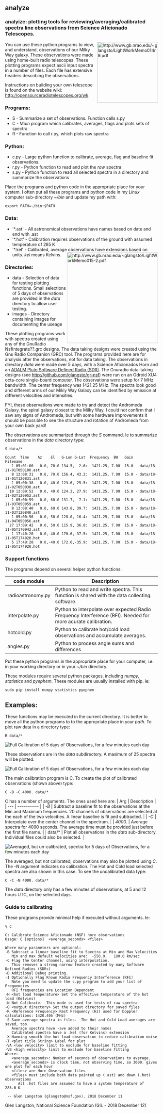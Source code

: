 ## analyze
### analyize: plotting tools for reviewing/averaging/calibrated spectra line observations from Science Aficionado Telescopes.   
<a> <img src="images/NathanielReginaHornObs.png" width=200 alt="http://www.gb.nrao.edu/~glangsto/LightWorkMemo014r9.pdf" align="right"></a>

You can use these python programs to view, and understand, observations of our Milky Way galaxy. These observations were made using home-built radio telescopes. These plotting programs expect ascii input spectra in a number of files.  Each file has 
extensive headers describing the observations.

Instructions on building your own telescope is found on the website wiki:
http://opensourceradiotelescopes.org/wk

### Programs:

* S     - Summarize a set of observations.  Function calls s.py
* C     - _Main_ program which calibrates, averages, flags and plots sets of spectra
* R     - Function to call r.py, which plots raw spectra

### Python:

* c.py  - Large python function to calibrate, average, flag and baseline fit observations.
* r.py  - Python function to read and plot the _raw_ spectra
* s.py  - Python function to read all selected spectra in a directory and summarize the observations

Place the programs and python code in the appropriate place for your system.   I often put all these
programs and python code in my _Linux_ computer sub-directory _~/bin_ and update my path with:
```
export PATH=~/bin:$PATH
```
### Data:

* '*.ast' - All astronomical observations have names based on date and end with .ast
* '*.hot' - Calibration requires observations of the ground with assumed temperature of 285 K
* '*.kel' - Calibrated, average observations have extensions based on units.  _kel_ means Kelvins.
<a href="http://www.opensourceradiotelesopes/wk/"> <img src="images/LW15-Figure1.png" width=300 alt="http://www.gb.nrao.edu/~glangsto/LightWorkMemo015-2.pdf" align="right"></a>

### Directories:
* data      - Selection of data for testing plotting functions.  Small selections of 5 days of observations are provided in the _data_ directory to allow user testing.
* images    - Directory containing images for documenting the useage

These plotting programs work with spectra created using any of the GnuRadio NsfIntegrate??.grc designs.
The data taking designs were created using the Gnu Radio Companion (GRC) tool.   The programs provided here
are for analysis after the observations, not for data taking.
The observations in directory _data_ were made over 5 days, with a Science Aficionados Horn and an 
<a href="https://www.analog.com/en/design-center/evaluation-hardware-and-software/evaluation-boards-kits/adalm-pluto.html#eb-overview"> ADALM Pluto Software Defined Radio (SDR)</a>.   The Gnuradio data-taking designs (see http://github.com/glangsto/gr-nsf)
were run on an Odroid XU4 octa-core single-board computer.   The observations were setup for 7 MHz
bandwidth. The center frequency was 1421.25 MHz.   The spectra look good and different arms of our Mikly Way Galaxy can be identified
by emission at different velocities and intensities.

FYI, these observations were made to try and detect the Andromeda Galaxy, the spiral galaxy closest to the Milky Way.
I could not confirm that I saw any signs of Andromeda, but with some hardware improvements it should be possible
to see the structure and rotation of Andromeda from your own back yard!

The observations are summarized through the _S_ command.  Ie to summarize observations in the _data_ directory type:
```
S data/*

Count  Time    Az    El   G-Lon G-Lat  Frequency  BW   Gain    Filename
   1 05:01:00   0.0, 70.0 134.5, -2.6:  1421.25, 7.00  15.0 - data/18-11-01T050100.ast 
   8 12:08:31   0.0, 70.0 156.4, 43.2:  1421.25, 7.00  15.0 - data/18-11-01T120831.ast 
   1 05:00:38   0.0, 40.0 123.6, 25.5:  1421.25, 7.00  15.0 - data/18-11-02T050038.ast 
  10 12:09:52   0.0, 40.0 124.2, 27.9:  1421.25, 7.00  15.0 - data/18-11-02T120952.ast 
   1 05:00:59   0.0, 60.0 131.7,  7.1:  1421.25, 7.00  15.0 - data/18-11-03T050059.ast 
   8 12:08:40   0.0, 60.0 143.8, 39.7:  1421.25, 7.00  15.0 - data/18-11-03T120840.ast 
   1 05:00:56   0.0, 50.0 128.0, 16.4:  1421.25, 7.00  15.0 - data/18-11-04T050056.ast 
  27 17:09:42   0.0, 50.0 115.9, 36.8:  1421.25, 7.00  15.0 - data/18-11-05T170942.ast 
   1 17:40:20   0.0,-40.0 170.6,-37.5:  1421.25, 7.00  15.0 - data/18-11-05T174020.hot 
   5 17:49:20   0.0,-40.0 172.6,-35.9:  1421.25, 7.00  15.0 - data/18-11-05T174920.hot 
```
### Support functions

The programs depend on several helper python functions:
    
| code module |               Description    |
| ------------| --------- |
| radioastronomy.py | Python to read and write spectra.  This function is shared with the data collecting software.  |
| interpolate.py    | Python to interpolate over expected Radio Frequency Interference (RFI).  Needed for more acurate calibration. |
| hotcold.py	    | Python to calibrate hot/cold load observations and accumulate averages. |
| angles.py	        | Python to process angle sums and differences |

Put these python programs in the appropriate place for your computer, i.e. in your working directory or in your _~/bin_ directory.

These modules require several python packages, including _numpy_, _statistics_ and _pyephem_. These modules are usually installed with pip.  ie:
```
sudo pip install numpy statistics pyephem
```

## Examples:

These functions may be executed in the current directory. It is better to move all the python programs to  to the appropriate place in your _path_. To plot raw data in a directory type:
```
R data/*
```
![Full Calibration of 5 days of Observations, for a few minutes each day](/images/R-spectra.png)

These observations are in the _data_ subdirectory. A maximum of 25 spectra will be plotted.

![Full Calibration of 5 days of Observations, for a few minutes each day](/images/C-Cal-Baseline.png)

The main calibration program is C.
To create the plot of calibrated observations (shown above) type:
```
C -B -C 4000. data/*
```
C has a number of arguments.  The ones used here are:
| Arg | Description |
| --- | ----------- |
| -_B_ | Subtract a baseline fit to the observations at the Min and Maximum frequencies.  20 channels of observations are selected at the each of the two velocities.   A linear baseline is fit and subtracted. |
| _-C_     | Interpolate over the center channel in the spectrum. |
| _4000._  | Average spectra for 4000 seconds. The average time must be provided just before the first file name. |
| data/\*  | Plot all observations in the _data_ sub-directory.  Individual files could also be selected. |

![Averaged, but un-calibrated, spectra for 5 days of Observations, for a few minutes each day](/images/C-Raw.png)

The averaged, but not calibrated, observations may also be plotted using _C_.  The _-N_ argument indicates no
calibration.   The Hot and Cold load selected spectra are also shown in this case.   To see the uncalibrated data type:

```
C -C -N 4000. data/*
```

The _data_ directory only has a few minutes of observations, at 5 and 12 hours UTC,
on the selected days.

### Guide to calibrating

These programs provide minimal help if executed without arguments.  Ie:

```
% C

C: Calibrate Science Aficionado (NSF) horn observations
Usage: C [options]  <average_seconds> <files>

Where many parameters are optional:
-B Subtract a linear baseline fit to Spectra at Min and Max Velocities
   Min and max default velocities are:  -550.0,   180.0 km/sec
-C Flag the Center channel, using interpolation.
   This removes a strong narrow feature created by many Software Defined Radios (SDRs)
-D Additional Debug printing.
-I Optionally Flag Known Radio Frequency Interference (RFI)
   Note you need to update the c.py program to add your list of Frequencies
   RFI frequencies are Location Dependent
-H <hot load Temperature> Set the effective temperature of the hot load (Kelvins)
-N Not Calibrate.  This mode is used for tests of raw spectra
-O <output directory> Set the output directory for saved files
-R <Reference Frequency> Rest Frequency (Hz) used for Doppler calculations: 1420.406 (MHz)
-S Save average spectra in files.  The Hot and Cold Load averages are saved, too.
   Average spectra have -ave added to their names
   Calibrated spectra have a .kel (for Kelvins) extension
-X Hanning smooth the hot load observation to reduce calibration noise
-T <plot title String> Label for plot
-VA <low velocity> limit to exclude for baseline fitting
-VB <high velocity> limit to exclude for baseline fitting
Where:
   <average_seconds>: Number of seconds of observations to average.
   <average_seconds> is clock time, not observing time, so 3600. gives one plot for each hour
   <files> are Horn Observation files
   <files> must include both data pointed up (.ast) and down (.hot) observations
      All .hot files are assumed to have a system temperature of   285.0 K

 -- Glen Langston (glangsto@nsf.gov), 2018 December 11
```

Glen Langston, National Science Foundation (GIL - 2018 December 12)
